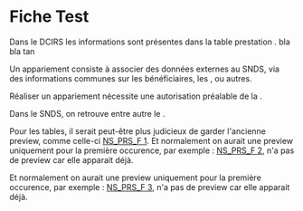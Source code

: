 # Fiche Test

Dans le DCIRS les informations sont présentes dans la table prestation <Link-previewer
                    href="../tables/DCIRS/NS_PRS_F.html"
                    text="NS_PRS_F"
                    preview-title="NS_PRS_F"
                    preview-text="Titre : Table des prestations" />. bla bla tan

Un appariement consiste à associer des données externes au SNDS, via des informations communes sur les bénéficiaires, les <link-previewer
                    href="../glossaire/PS.html"
                    text="professionnels de santé"
                    preview-title="PS - Professionnel de santé"
                    preview-text="Les Professionnel de santé (PS) sont des personnes physiques pouvent prescrire ou exécuter des prestations de santé."/>, ou autres. 

Réaliser un appariement nécessite une autorisation préalable de la <link-previewer
                    href="../glossaire/CNIL.html"
                    text="CNIL"
                    preview-title="CNIL - Commission nationale de l'informatique et des libertés"
                    preview-text="La Commission nationale de l'informatique et des libertés (CNIL) est une autorité administrative indépendante française." />.

Dans le SNDS, on retrouve entre autre le <link-previewer
                    href="../glossaire/PMSI.html"
                    text="PMSI"
                    preview-title="# PMSI - Programme de médicalisation des systèmes d’information"
                    preview-text="Le PMSI permet de décrire de façon synthétique et standardisée l’activité médicale des établissements de santé. Il repose sur l’enregistrement de données médico-administratives normalisées dans un recueil standard d’information. Il comporte 4 « champs » : « médecine, chirurgie, obstétrique et odontologie » (MCO) « soins de suite ou de réadaptation » (SSR) « psychiatrie » sous la forme du RIM-Psy (recueil d’information médicale en psychiatrie) « hospitalisation à domicile » (HAD)" />.
                    

Pour les tables, il serait peut-être plus judicieux de garder l'ancienne preview, comme celle-ci [NS_PRS_F 1](../tables/DCIRS/NS_PRS_F.md). Et normalement on aurait une preview uniquement pour la première occurence, par exemple : [NS_PRS_F 2](../tables/DCIRS/NS_PRS_F.md), n'a pas de preview car elle apparait déjà.

Et normalement on aurait une preview uniquement pour la première occurence, par exemple : [NS_PRS_F 3](../tables/DCIRS/NS_PRS_F.md), n'a pas de preview car elle apparait déjà.

